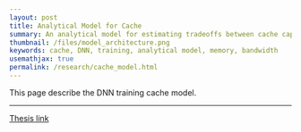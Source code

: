 ```yaml
---
layout: post
title: Analytical Model for Cache
summary: An analytical model for estimating tradeoffs between cache capacity and memory bandwidth with focus on DNN training
thumbnail: /files/model_architecture.png
keywords: cache, DNN, training, analytical model, memory, bandwidth
usemathjax: true
permalink: /research/cache_model.html
---
```


This page describe the DNN training cache model.

---
[Thesis link](/files/mike_tsai_ms_thesis.pdf)
